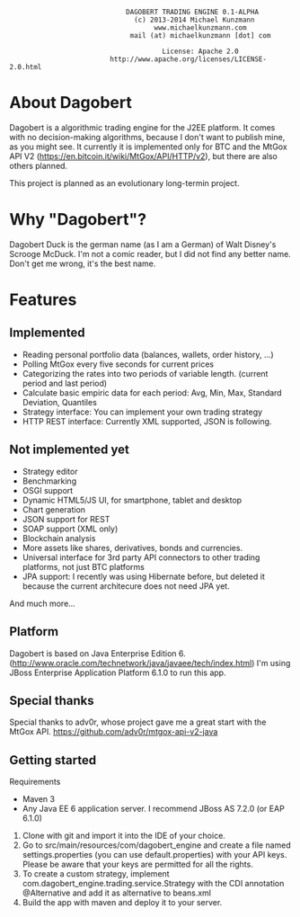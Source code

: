 
                                 DAGOBERT TRADING ENGINE 0.1-ALPHA
                                   (c) 2013-2014 Michael Kunzmann
                                        www.michaelkunzmann.com
								  mail (at) michaelkunzmann [dot] com
								  
								  	      License: Apache 2.0
                             http://www.apache.org/licenses/LICENSE-2.0.html
								  
								  
About Dagobert			  
=========================
Dagobert is a algorithmic trading engine for the J2EE platform. It comes with no decision-making algorithms, because I don't want to publish mine, as you might see. 
It currently it is implemented only for BTC and the MtGox API V2 (https://en.bitcoin.it/wiki/MtGox/API/HTTP/v2), but there are also others planned.

This project is planned as an evolutionary long-termin project.

Why "Dagobert"?
=========================
Dagobert Duck is the german name (as I am a German) of Walt Disney's Scrooge McDuck. I'm not a comic reader, but I did not find any better name. Don't get me wrong, it's the best name.

Features
=========================

Implemented
-----------
 * Reading personal portfolio data (balances, wallets, order history, ...)
 * Polling MtGox every five seconds for current prices
 * Categorizing the rates into two periods of variable length. (current period and last period)
 * Calculate basic empiric data for each period: Avg, Min, Max, Standard Deviation, Quantiles
 * Strategy interface: You can implement your own trading strategy
 * HTTP REST interface: Currently XML supported, JSON is following.
 
Not implemented yet
----------------------------------------------------------
 * Strategy editor
 * Benchmarking
 * OSGI support
 * Dynamic HTML5/JS UI, for smartphone, tablet and desktop
 * Chart generation
 * JSON support for REST
 * SOAP support (XML only)
 * Blockchain analysis
 * More assets like shares, derivatives, bonds and currencies.
 * Universal interface for 3rd party API connectors to other trading platforms, not just BTC platforms
 * JPA support: I recently was using Hibernate before, but deleted it because the current architecure does not need JPA yet.

And much more...

Platform
--------------
Dagobert is based on Java Enterprise Edition 6. (http://www.oracle.com/technetwork/java/javaee/tech/index.html)
I'm using JBoss Enterprise Application Platform 6.1.0 to run this app.

Special thanks
--------------
Special thanks to adv0r, whose project gave me a great start with the MtGox API.
https://github.com/adv0r/mtgox-api-v2-java


Getting started
-----------------

Requirements
 * Maven 3
 * Any Java EE 6 application server. I recommend JBoss AS 7.2.0 (or EAP 6.1.0)

 1. Clone with git and import it into the IDE of your choice.
 2. Go to src/main/resources/com/dagobert_engine and create a file named settings.properties (you can use default.properties) with your API keys. Please be aware that your keys are permitted for all the rights. 
 3. To create a custom strategy, implement com.dagobert_engine.trading.service.Strategy with the CDI annotation @Alternative and add it as alternative to beans.xml
 4. Build the app with maven and deploy it to your server.

